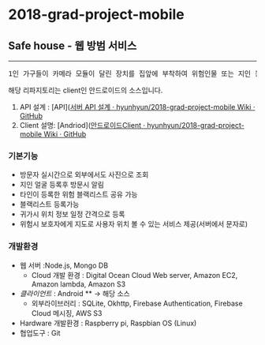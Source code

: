 # 2018-grad-project-mobile
## Safe house - 웹 방범 서비스
---
<pre>
1인 가구들이 카메라 모듈이 달린 장치를 집앞에 부착하여 위험인물 또는 지인 등 방문자의 얼굴을 외출하여서도 조회하고 방문자 등록시 알림 및 안심 귀가 할 수 있도록 하는 서비스입니다.
</pre>

해당 리파지토리는 client인 안드로이드의 소스입니다.

1. API 설계 : [API]([서버 API 설계 · hyunhyun/2018-grad-project-mobile Wiki · GitHub](https://github.com/hyunhyun/2018-grad-project-mobile/wiki/%EC%84%9C%EB%B2%84-API-%EC%84%A4%EA%B3%84)
2. Client 설명: [Andriod]([안드로이드Client · hyunhyun/2018-grad-project-mobile Wiki · GitHub](https://github.com/hyunhyun/2018-grad-project-mobile/wiki/%EC%95%88%EB%93%9C%EB%A1%9C%EC%9D%B4%EB%93%9CClient)
### 기본기능
* 방문자  실시간으로 외부에서도 사진으로 조회
* 지인 얼굴 등록후 방문시 알림
* 타인이 등록한 위험 블랙리스트 공유 가능
* 블랙리스트 등록가능
* 	귀가시 위치 정보 일정 간격으로 등록 
* 위험시 보호자에게 지도로 사용자 위치 볼 수 있는 서비스 제공(서버에서 문자로)

### 개발환경  
* 웹 서버 :Node.js, Mongo DB
	* Cloud 개발 환경 : Digital Ocean Cloud Web server, Amazon EC2, Amazon lambda, Amazon S3
* *클라이언트* : Android ** -> 해당 소스
	* 외부라이브러리 : SQLite, Okhttp, Firebase Authentication, Firebase Cloud 메시징, AWS S3
* Hardware 개발환경 : Raspberry pi, Raspbian OS (Linux)
* 협업도구 : Git
